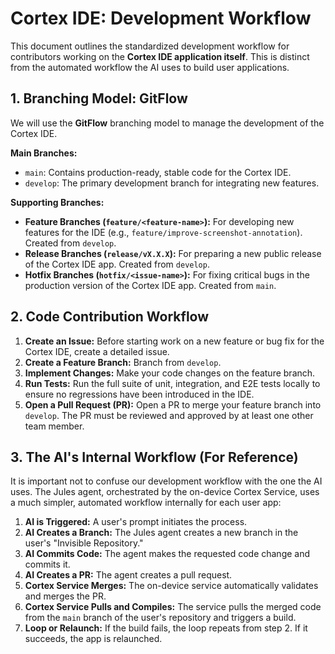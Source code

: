 # Cortex IDE: Development Workflow

This document outlines the standardized development workflow for contributors working on the **Cortex IDE application itself**. This is distinct from the automated workflow the AI uses to build user applications.

## 1. Branching Model: GitFlow
We will use the **GitFlow** branching model to manage the development of the Cortex IDE.

**Main Branches:**
-   `main`: Contains production-ready, stable code for the Cortex IDE.
-   `develop`: The primary development branch for integrating new features.

**Supporting Branches:**
-   **Feature Branches (`feature/<feature-name>`):** For developing new features for the IDE (e.g., `feature/improve-screenshot-annotation`). Created from `develop`.
-   **Release Branches (`release/vX.X.X`):** For preparing a new public release of the Cortex IDE app. Created from `develop`.
-   **Hotfix Branches (`hotfix/<issue-name>`):** For fixing critical bugs in the production version of the Cortex IDE app. Created from `main`.

## 2. Code Contribution Workflow
1.  **Create an Issue:** Before starting work on a new feature or bug fix for the Cortex IDE, create a detailed issue.
2.  **Create a Feature Branch:** Branch from `develop`.
3.  **Implement Changes:** Make your code changes on the feature branch.
4.  **Run Tests:** Run the full suite of unit, integration, and E2E tests locally to ensure no regressions have been introduced in the IDE.
5.  **Open a Pull Request (PR):** Open a PR to merge your feature branch into `develop`. The PR must be reviewed and approved by at least one other team member.

## 3. The AI's Internal Workflow (For Reference)
It is important not to confuse our development workflow with the one the AI uses. The Jules agent, orchestrated by the on-device Cortex Service, uses a much simpler, automated workflow internally for each user app:

1.  **AI is Triggered:** A user's prompt initiates the process.
2.  **AI Creates a Branch:** The Jules agent creates a new branch in the user's "Invisible Repository."
3.  **AI Commits Code:** The agent makes the requested code change and commits it.
4.  **AI Creates a PR:** The agent creates a pull request.
5.  **Cortex Service Merges:** The on-device service automatically validates and merges the PR.
6.  **Cortex Service Pulls and Compiles:** The service pulls the merged code from the `main` branch of the user's repository and triggers a build.
7.  **Loop or Relaunch:** If the build fails, the loop repeats from step 2. If it succeeds, the app is relaunched.
